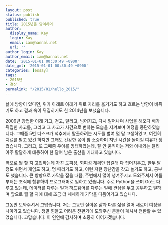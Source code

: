 ```yaml
---
layout: post
status: publish
published: true
title: 2015년을 맞이하며
author:
  display_name: Kay
  login: Kay
  email: iam@hannal.net
  url: ''
author_login: Kay
author_email: iam@hannal.net
date: '2015-01-01 00:30:49 +0900'
date_gmt: '2015-01-01 00:30:49 +0900'
categories: [essay]
tags:
- 2015년
- 결산
permalink: "/2015/01/hello_2015/"
---
```


삶에 방향이 있다면, 위가 아래로 아래가 위로 자리를 옮기기도 하고 흐르는 방향이 바뀌기도 하고 겉과 속이 뒤집히기도 한 2014년을 보냈습니다. 

2009년 창업한 이래 기고, 걷고, 달리고, 넘어지고, 다시 일어나며 사업을 해오다 배가 뒤집힌 사고를, 그리고 그 사고가 사건으로 변하는 모습을 지켜보며 여정을 중단하였습니다. 그때쯤 5번 디스크가 척추에서 탈출하려는 시도를 벌여 몇 달 고생하였고, 여전히 치료를 받고 있긴 하지만 그래도 건강한 몸이 참 소중하며 지난 시간을 돌이킬 여유가 생겼습니다. 그리고, 또 그때쯤 우아를 잉태하였는데, 잘 안 움직이는 저와 아내와는 달리 아주 활달하게 태동하여 한 달여 남은 출산을 기대하고 있습니다.

앞으로 뭘 할 지 고민하는데 자꾸 도피성, 회피성 계획만 잡길래 다 집어치우고, 한두 달 정도 쉬면서 게임도 하고, 멍 때리기도 하고, 이런 저런 장난감을 갖고 놀기도 하고, 공부도 했습니다. 큰 방향으로 가닥을 잡을 때쯤, 주변에서 많이 챙겨주시고 도와주셔서 여름부터는 조직에 합류하여 프로그래머로 일하고 있습니다. 주로 Python을 쓰며 Go도 다루고 있는데, 데이터를 다루는 일과 하드웨어를 다루는 일에 관심을 두고 공부하고 일하며 앞으로 뭘 할 지에 대해 조금 더 세세하게 가닥을 다듬어가고 있습니다.

그동안 도와주셔서 고맙습니다. 저는 그동안 살아온 삶과 다른 삶을 열어 새로이 여정을 나아가고 있습니다. 정말 힘들고 어려운 전환기에 도와주신 분들이 계셔서 전환할 수 있었습니다. 고맙습니다. 이 인연에 감사하며 소중히 이어가겠습니다.

